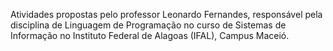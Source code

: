 Atividades propostas pelo professor Leonardo Fernandes, responsável pela disciplina de Linguagem de Programação no curso de Sistemas de Informação no Instituto Federal de Alagoas (IFAL),
Campus Maceió.
